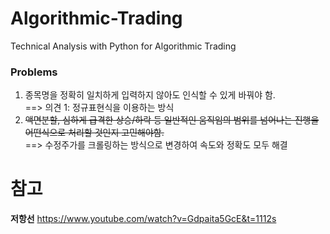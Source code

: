 # Algorithmic-Trading
Technical Analysis with Python for Algorithmic Trading

<h3>Problems</h3>

1. 종목명을 정확히 일치하게 입력하지 않아도 인식할 수 있게 바꿔야 함.<br>
    ==> 의견 1: 정규표현식을 이용하는 방식<br>
2. ~~액면분할, 심하게 급격한 상승/하락 등 일반적인 움직임의 범위를 넘어나는 진행을 어떤식으로 처리할 것인지 고민해야함.~~<br>
    ==> 수정주가를 크롤링하는 방식으로 변경하여 속도와 정확도 모두 해결 <br>
    
# 참고
**저항선**
https://www.youtube.com/watch?v=Gdpaita5GcE&t=1112s
